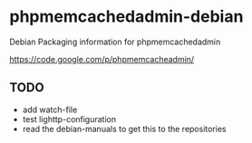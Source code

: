 # phpmemcachedadmin-debian
Debian Packaging information for phpmemcachedadmin

https://code.google.com/p/phpmemcacheadmin/

## TODO
* add watch-file
* test lighttp-configuration
* read the debian-manuals to get this to the repositories
